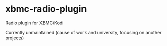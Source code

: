 # xbmc-radio-plugin
Radio plugin for XBMC/Kodi

Currently unmaintained (cause of work and university, focusing on another projects)
